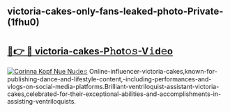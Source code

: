 ## victoria-cakes-only-fans​-leaked-photo​-Private-(1fhu0)


# <h2><a href="https://mediaupload.pro?title=victoria-cakes&ref=git">🔗👉 🔴 victoria-cakes-P𝚑ot𝚘𝚜-V𝚒d𝚎o</a></h2>

[![Corinna Kopf Nue Nu𝚍e𝚜](https://i.imgur.com/0qMVB7G.gif)](https://mediaupload.pro?title=victoria-cakes&ref=git)
Online-influencer-victoria-cakes,known-for-publishing-dance-and-lifestyle-content,-including-performances-and-vlogs-on-social-media-platforms.Brilliant-ventriloquist-assistant-victoria-cakes,celebrated-for-their-exceptional-abilities-and-accomplishments-in-assisting-ventriloquists.  